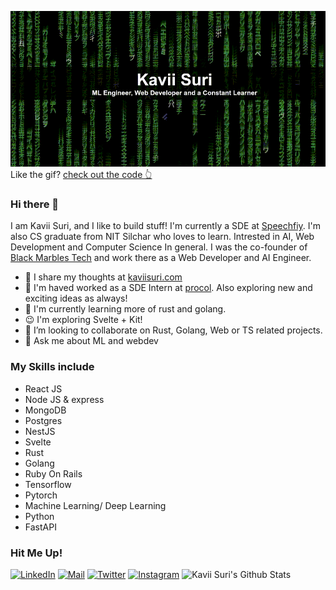 ![matrix.gif](https://github.com/KaviiSuri/KaviiSuri/raw/master/matrix-optimized.gif)
Like the gif? [check out the code 👆](https://github.com/KaviiSuri/matrixgif.git)


### Hi there 👋
I am Kavii Suri, and I like to build stuff! I'm currently a SDE at [Speechfiy](https://speechify.com).
I'm also CS graduate from NIT Silchar who loves to learn. Intrested in AI, Web Development and Computer Science In general. I was the co-founder of [Black Marbles Tech](www.blackmarbles.tech) and work there as a Web Developer and AI Engineer.
- 🧠 I share my thoughts at [kaviisuri.com](https://kaviisuri.com)
- 🔭 I'm haved worked as a SDE Intern at [procol](procol.io). Also exploring new and exciting ideas as always!
- 🌱 I'm currently learning more of rust and golang.
- 😉 I'm exploring Svelte + Kit!
- 👯 I’m looking to collaborate on Rust, Golang, Web or TS related projects.
- 💬 Ask me about ML and webdev

### My Skills include
* React JS
* Node JS & express
* MongoDB
* Postgres
* NestJS
* Svelte
* Rust
* Golang
* Ruby On Rails
* Tensorflow
* Pytorch
* Machine Learning/ Deep Learning
* Python
* FastAPI

### Hit Me Up!
[![LinkedIn](https://img.shields.io/badge/LinkedIn-Kavii%20Suri-blue)](https://www.linkedin.com/in/kavii-suri-a23286194/)
[![Mail](https://img.shields.io/badge/Mail-surikavii%40gmail.com-red)](surikavii@gamil.com)
[![Twitter](https://img.shields.io/badge/Twitter-%40kavii__suri-9cf)](https://twitter.com/kavii_suri)
[![Instagram](https://img.shields.io/badge/Instagram-kavii__suri-E1306C)](https://www.instagram.com/kavii_suri/)
![Kavii Suri's Github Stats](https://github-readme-stats.vercel.app/api?username=KaviiSuri&show_icons=true)
